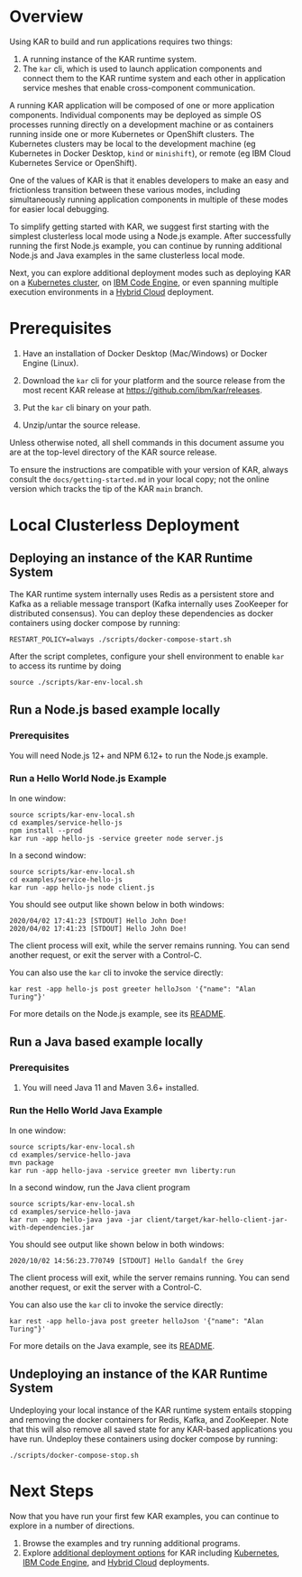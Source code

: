<!--
# Copyright IBM Corporation 2020,2022
#
# Licensed under the Apache License, Version 2.0 (the "License");
# you may not use this file except in compliance with the License.
# You may obtain a copy of the License at
#
#     http://www.apache.org/licenses/LICENSE-2.0
#
# Unless required by applicable law or agreed to in writing, software
# distributed under the License is distributed on an "AS IS" BASIS,
# WITHOUT WARRANTIES OR CONDITIONS OF ANY KIND, either express or implied.
# See the License for the specific language governing permissions and
# limitations under the License.
-->

# Overview

Using KAR to build and run applications requires two things:
1. A running instance of the KAR runtime system.
2. The `kar` cli, which is used to launch application components and
   connect them to the KAR runtime system and each other in
   application service meshes that enable cross-component
   communication.

A running KAR application will be composed of one or more application
components. Individual components may be deployed as simple OS
processes running directly on a development machine or as containers
running inside one or more Kubernetes or OpenShift clusters. The
Kubernetes clusters may be local to the development machine (eg
Kubernetes in Docker Desktop, `kind` or `minishift`), or remote (eg
IBM Cloud Kubernetes Service or OpenShift). 

One of the values of KAR is that it enables developers to make an easy
and frictionless transition between these various modes, including
simultaneously running application components in multiple of these
modes for easier local debugging.

To simplify getting started with KAR, we suggest first starting with
the simplest clusterless local mode using a Node.js example.
After successfully running the first Node.js example, you can continue
by running additional Node.js and Java examples in the same
clusterless local mode.

Next, you can explore additional deployment modes such as deploying
KAR on a [Kubernetes cluster](kar-deployments.md#kubernetes-and-openshift),
on [IBM Code Engine](kar-deployments.md#ibm-code-engine),
or even spanning multiple execution environments in a
[Hybrid Cloud](kar-deployments.md#hybrid-cloud) deployment.

# Prerequisites

1. Have an installation of Docker Desktop (Mac/Windows) or Docker Engine (Linux).

2. Download the `kar` cli for your platform and the source release
   from the most recent KAR release at https://github.com/ibm/kar/releases.

3. Put the `kar` cli binary on your path.

4. Unzip/untar the source release.

Unless otherwise noted, all shell commands in this document assume you
are at the top-level directory of the KAR source release.

To ensure the instructions are compatible with your version of KAR,
always consult the `docs/getting-started.md` in your local copy; not
the online version which tracks the tip of the KAR `main` branch.

# Local Clusterless Deployment

## Deploying an instance of the KAR Runtime System

The KAR runtime system internally uses Redis as a persistent store and
Kafka as a reliable message transport (Kafka internally uses ZooKeeper
for distributed consensus).  You can deploy these
dependencies as docker containers using docker compose by running:
```shell
RESTART_POLICY=always ./scripts/docker-compose-start.sh
```

After the script completes, configure your shell environment
to enable `kar` to access its runtime by doing
```shell
source ./scripts/kar-env-local.sh
```

## Run a Node.js based example locally

### Prerequisites

You will need Node.js 12+ and NPM 6.12+ to run the Node.js example.

###  Run a Hello World Node.js Example

In one window:
```shell
source scripts/kar-env-local.sh
cd examples/service-hello-js
npm install --prod 
kar run -app hello-js -service greeter node server.js
```

In a second window:
```shell
source scripts/kar-env-local.sh
cd examples/service-hello-js
kar run -app hello-js node client.js
```

You should see output like shown below in both windows:
```
2020/04/02 17:41:23 [STDOUT] Hello John Doe!
2020/04/02 17:41:23 [STDOUT] Hello John Doe!
```
The client process will exit, while the server remains running. You
can send another request, or exit the server with a Control-C.

You can also use the `kar` cli to invoke the service directly:
```shell
kar rest -app hello-js post greeter helloJson '{"name": "Alan Turing"}'
```

For more details on the Node.js example, see its [README](../examples/service-hello-js/README.md).

## Run a Java based example locally

### Prerequisites

1. You will need Java 11 and Maven 3.6+ installed.

### Run the Hello World Java Example

In one window:
```shell
source scripts/kar-env-local.sh
cd examples/service-hello-java
mvn package
kar run -app hello-java -service greeter mvn liberty:run
```

In a second window, run the Java client program
```shell
source scripts/kar-env-local.sh
cd examples/service-hello-java
kar run -app hello-java java -jar client/target/kar-hello-client-jar-with-dependencies.jar
```

You should see output like shown below in both windows:
```
2020/10/02 14:56:23.770749 [STDOUT] Hello Gandalf the Grey
```
The client process will exit, while the server remains running. You
can send another request, or exit the server with a Control-C.

You can also use the `kar` cli to invoke the service directly:
```shell
kar rest -app hello-java post greeter helloJson '{"name": "Alan Turing"}'
```

For more details on the Java example, see its [README](../examples/service-hello-java/README.md).


## Undeploying an instance of the KAR Runtime System

Undeploying your local instance of the KAR runtime system entails stopping
and removing the docker containers for Redis, Kafka, and ZooKeeper. Note that
this will also remove all saved state for any KAR-based applications you have run. 
Undeploy these containers using docker compose by running:
```shell
./scripts/docker-compose-stop.sh
```

# Next Steps

Now that you have run your first few KAR examples, you can continue to
explore in a number of directions.

1. Browse the examples and try running additional programs.
2. Explore [additional deployment options](kar-deployments.md)
   for KAR including [Kubernetes](kar-deployments.md#kubernetes-and-openshift),
   [IBM Code Engine](kar-deployments.md#ibm-code-engine),
   and [Hybrid Cloud](kar-deployments.md#hybrid-cloud) deployments.
